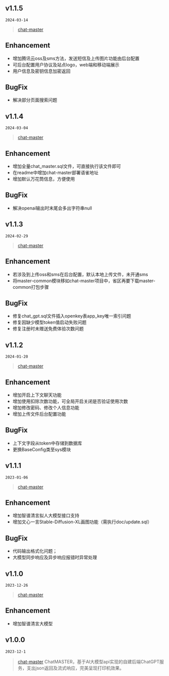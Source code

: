 ## v1.1.5

`2024-03-14`

> [chat-master](https://gitee.com/yoli9/chat-master)

## Enhancement
- 增加腾讯云oss及sms方法，发送短信及上传图片功能由后台配置
- 可后台配置用户协议及站点logo，web端和移动端展示
- 用户信息及密钥信息加密返回

## BugFix
- 解决部分页面搜索问题

## v1.1.4

`2024-03-04`

> [chat-master](https://gitee.com/yoli9/chat-master)

## Enhancement
- 增加全量chat_master.sql文件，可直接执行该文件即可
- 在readme中增加chat-master部署语雀地址
- 增加默认万花筒信息，方便使用

## BugFix
- 解决openai输出时末尾会多出字符串null

## v1.1.3

`2024-02-29`

> [chat-master](https://gitee.com/yoli9/chat-master)

## Enhancement
- 若涉及到上传oss和sms在后台配置，默认本地上传文件，未开通sms
- 将master-common模块移如chat-master项目中，省区再要下载master-common打包步骤

## BugFix
- 修复chat_gpt.sql文件插入openkey表app_key唯一索引问题
- 修复因缺少模型token值启动失败问题
- 修复注册时未赠送免费体验次数问题

## v1.1.2

`2024-01-20`

> [chat-master](https://gitee.com/yoli9/chat-master)

## Enhancement
- 增加开启上下文聊天功能
- 增加使用扣除次数功能，可全局开启关闭是否验证使用次数
- 增加修改密码、修改个人信息功能
- 增加上传文件后台配置功能

## BugFix
- 上下文字段从token中存储到数据库
- 更换BaseConfig类至sys模块

## v1.1.1

`2023-01-06`

> [chat-master](https://gitee.com/yoli9/chat-master)

## Enhancement
- 增加智谱清言拟人大模型接口支持
- 增加文心一言Stable-Diffusion-XL画图功能（需执行doc/update.sql）

## BugFix
- 代码输出格式化问题；
- 大模型同步响应及异步响应报错时异常处理

## v1.1.0

`2023-12-26`

> [chat-master](https://gitee.com/yoli9/chat-master)

## Enhancement
- 增加智谱清言大模型

## v1.0.0

`2023-12-1`

> [chat-master](https://gitee.com/yoli9/chat-master) ChatMASTER，基于AI大模型api实现的自建后端ChatGPT服务，支出json返回及流式响应，完美呈现打印机效果。